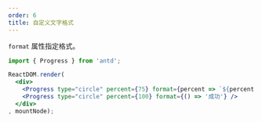 ```yaml
---
order: 6
title: 自定义文字格式
---
```


`format` 属性指定格式。

````jsx
import { Progress } from 'antd';

ReactDOM.render(
  <div>
    <Progress type="circle" percent={75} format={percent => `${percent / 10.0}折`} />
    <Progress type="circle" percent={100} format={() => '成功'} />
  </div>
, mountNode);
````

<style>
.rubix-progress-circle,
.rubix-progress-line {
  margin-right: 8px;
  margin-bottom: 8px;
}
</style>
